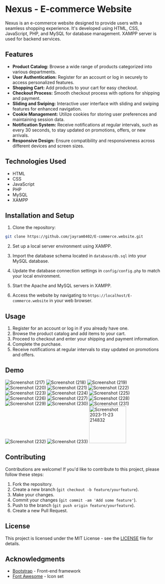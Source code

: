 # Nexus - E-commerce Website

Nexus is an e-commerce website designed to provide users with a seamless shopping experience. It's developed using HTML, CSS, JavaScript, PHP, and MySQL for database management. XAMPP server is used for backend services.

## Features

- **Product Catalog:** Browse a wide range of products categorized into various departments.
- **User Authentication:** Register for an account or log in securely to access personalized features.
- **Shopping Cart:** Add products to your cart for easy checkout.
- **Checkout Process:** Smooth checkout process with options for shipping and payment.
- **Sliding and Swiping:** Interactive user interface with sliding and swiping features for enhanced navigation.
- **Cookie Management:** Utilize cookies for storing user preferences and maintaining session data.
- **Notification System:** Receive notifications at regular intervals, such as every 30 seconds, to stay updated on promotions, offers, or new arrivals.
- **Responsive Design:** Ensure compatibility and responsiveness across different devices and screen sizes.

## Technologies Used

- HTML
- CSS
- JavaScript
- PHP
- MySQL
- XAMPP

## Installation and Setup

1. Clone the repository:

```bash
git clone https://github.com/jayram0402/E-commerce.website.git
```

2. Set up a local server environment using XAMPP.

3. Import the database schema located in `database/db.sql` into your MySQL database.

4. Update the database connection settings in `config/config.php` to match your local environment.

5. Start the Apache and MySQL servers in XAMPP.

6. Access the website by navigating to `https://localhost/E-commerce.website` in your web browser.

## Usage

1. Register for an account or log in if you already have one.
2. Browse the product catalog and add items to your cart.
3. Proceed to checkout and enter your shipping and payment information.
4. Complete the purchase.
5. Receive notifications at regular intervals to stay updated on promotions and offers.

## Demo

![Screenshot (217)](https://github.com/jayram0402/E-commerce.website/assets/147648366/ae2d0e53-d140-4433-b6b7-1bc70a4337ac)
![Screenshot (218)](https://github.com/jayram0402/E-commerce.website/assets/147648366/6ea180c0-03a1-4659-a029-42a475172cf2)
![Screenshot (219)](https://github.com/jayram0402/E-commerce.website/assets/147648366/a52a5a16-299d-4f01-bc98-33ac79c3af2e)
![Screenshot (220)](https://github.com/jayram0402/E-commerce.website/assets/147648366/ecab3708-f160-4293-9f9a-8f46e5245378)
![Screenshot (221)](https://github.com/jayram0402/E-commerce.website/assets/147648366/edcec57f-a7ac-4390-94b5-562807fc0eaa)
![Screenshot (222)](https://github.com/jayram0402/E-commerce.website/assets/147648366/14fb817a-df32-4f7e-baeb-ad86aca203e5)
![Screenshot (223)](https://github.com/jayram0402/E-commerce.website/assets/147648366/82fd30d7-81f0-4b84-b34e-15732c7f0e41)
![Screenshot (224)](https://github.com/jayram0402/E-commerce.website/assets/147648366/70a98c26-8c58-43e8-b63f-fd05f6653406)
![Screenshot (225)](https://github.com/jayram0402/E-commerce.website/assets/147648366/ab5eb8d7-fba4-4f95-a9c6-1ef855197974)
![Screenshot (226)](https://github.com/jayram0402/E-commerce.website/assets/147648366/fb7af87d-bd83-415c-b5b6-ef4aa7d69f10)
![Screenshot (227)](https://github.com/jayram0402/E-commerce.website/assets/147648366/f67c2fdc-83a0-4925-9d80-d7bfc1ef05f1)
![Screenshot (228)](https://github.com/jayram0402/E-commerce.website/assets/147648366/6b486e91-d480-4033-b6fc-b9dedc117736)
![Screenshot (229)](https://github.com/jayram0402/E-commerce.website/assets/147648366/4143e0ef-46a9-4887-9eb4-71db4f80ebba)
![Screenshot (230)](https://github.com/jayram0402/E-commerce.website/assets/147648366/c1ab4c2d-5655-4008-831d-90a3105a9119)
![Screenshot (231)](https://github.com/jayram0402/E-commerce.website/assets/147648366/3368ed87-d375-477e-b7da-7cabcd30ef1d)
![Screenshot (232)](https://github.com/jayram0402/E-commerce.website/assets/147648366/24353971-c9ab-4ed4-bce1-8914357b8a27)
![Screenshot (233)](https://github.com/jayram0402/E-commerce.website/assets/147648366/53351bb9-06b2-4836-9e88-e0a03c4fdd20)
<img width="119" alt="Screenshot 2023-11-23 214832" src="https://github.com/jayram0402/E-commerce.website/assets/147648366/d36f6457-5b22-4981-80dd-0a916007c146">

## Contributing

Contributions are welcome! If you'd like to contribute to this project, please follow these steps:

1. Fork the repository.
2. Create a new branch (`git checkout -b feature/yourfeature`).
3. Make your changes.
4. Commit your changes (`git commit -am 'Add some feature'`).
5. Push to the branch (`git push origin feature/yourfeature`).
6. Create a new Pull Request.

## License

This project is licensed under the MIT License - see the [LICENSE](LICENSE) file for details.

## Acknowledgments

- [Bootstrap](https://getbootstrap.com/) - Front-end framework
- [Font Awesome](https://fontawesome.com/) - Icon set
 
